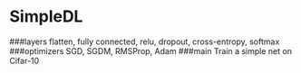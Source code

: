 # SimpleDL
###layers
flatten, fully connected, relu, dropout, cross-entropy, softmax
###optimizers
SGD, SGDM, RMSProp, Adam
###main
Train a simple net on Cifar-10